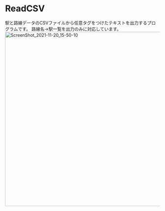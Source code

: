 # ReadCSV
駅と路線データのCSVファイルから任意タグをつけたテキストを出力するプログラムです。
路線名→駅一覧を出力のみに対応しています。
<img width="567" alt="ScreenShot_2021-11-20_15-50-10" src="https://user-images.githubusercontent.com/55102558/142717584-dfd2b31e-69e7-428c-a288-adda18ac7eab.png">

